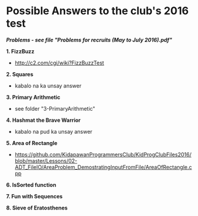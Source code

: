 # Possible Answers to the club's 2016 test

**_Problems - see file "Problems for recruits (May to July 2016).pdf"_**

**1. FizzBuzz**
 - http://c2.com/cgi/wiki?FizzBuzzTest

**2. Squares**
 - kabalo na ka unsay answer

**3. Primary Arithmetic**
 - see folder "3-PrimaryArithmetic"

**4. Hashmat the Brave Warrior**
 - kabalo na pud ka unsay answer
 
**5. Area of Rectangle**
 - https://github.com/KidapawanProgrammersClub/KidProgClubFiles2016/blob/master/Lessons/02-ADT_FileIO/AreaProblem_DemostratingInputFromFile/AreaOfRectangle.cpp

 
**6. IsSorted function**
 
**7. Fun with Sequences**
 
**8. Sieve of Eratosthenes**

